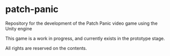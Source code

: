 # patch-panic
Repository for the development of the Patch Panic video game using the Unity engine

This game is a work in progress, and currently exists in the prototype stage.

All rights are reserved on the contents.
